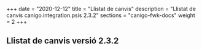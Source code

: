 +++
date        = "2020-12-12"
title       = "Llistat de canvis"
description = "Llistat de canvis canigo.integration.psis 2.3.2"
sections    = "canigo-fwk-docs"
weight		= 2
+++

## Llistat de canvis versió 2.3.2



